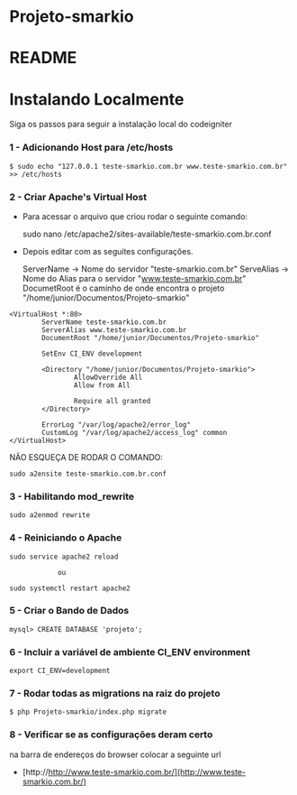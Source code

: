 # Projeto-smarkio
README
======================


# Instalando Localmente

Siga os passos para seguir a instalação local do codeigniter

### 1 - Adicionando Host para /etc/hosts

```
$ sudo echo "127.0.0.1 teste-smarkio.com.br www.teste-smarkio.com.br" >> /etc/hosts
```

### 2 - Criar Apache's Virtual Host
- Para acessar o arquivo que criou rodar o seguinte comando:

    sudo nano /etc/apache2/sites-available/teste-smarkio.com.br.conf

- Depois editar com as seguites configurações.

    ServerName -> Nome do servidor "teste-smarkio.com.br"
    ServeAlias -> Nome do Alias para o servidor "www.teste-smarkio.com.br"
    DocumetRoot é o caminho de onde encontra o projeto "/home/junior/Documentos/Projeto-smarkio"

```
<VirtualHost *:80>
        ServerName teste-smarkio.com.br
        ServerAlias www.teste-smarkio.com.br
        DocumentRoot "/home/junior/Documentos/Projeto-smarkio"

        SetEnv CI_ENV development

        <Directory "/home/junior/Documentos/Projeto-smarkio">
                AllowOverride All
                Allow from All

                Require all granted
        </Directory>

        ErrorLog "/var/log/apache2/error_log"
        CustomLog "/var/log/apache2/access_log" common
</VirtualHost>
```
 

NÃO ESQUEÇA DE RODAR O COMANDO:
```
sudo a2ensite teste-smarkio.com.br.conf
```

### 3 - Habilitando mod_rewrite

```
sudo a2enmod rewrite
```

### 4 - Reiniciando o Apache

```
sudo service apache2 reload

            ou 

sudo systemctl restart apache2
```

### 5 - Criar o Bando de Dados

```
mysql> CREATE DATABASE 'projeto';
```

### 6 - Incluir a variável de ambiente CI_ENV environment


```
export CI_ENV=development
```

### 7 - Rodar todas as  migrations na raiz do projeto

```
$ php Projeto-smarkio/index.php migrate
```

### 8 - Verificar se as configurações deram certo

na barra de endereços do browser colocar a seguinte url

- [http://http://www.teste-smarkio.com.br/](http://www.teste-smarkio.com.br/) 
